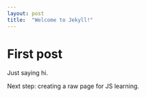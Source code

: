 ```yaml
---
layout: post
title:  "Welcome to Jekyll!"
---
```

First post
==========

Just saying hi.

Next step: creating a raw page for JS learning.
